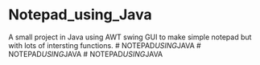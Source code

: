 # Notepad_using_Java
A small project in Java using AWT swing GUI to make simple notepad but with lots of intersting functions. 
#   N O T E P A D _ U S I N G _ J A V A  
 #   N O T E P A D _ U S I N G _ J A V A  
 #   N O T E P A D _ U S I N G _ J A V A  
 
